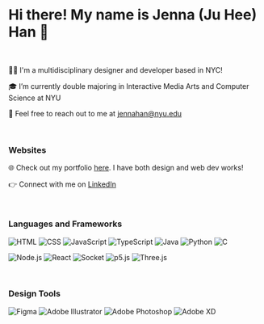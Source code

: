 <h1>Hi there! My name is Jenna (Ju Hee) Han 👋</h1>

<br/>

<p>👩‍💻 I'm a multidisciplinary designer and developer based in NYC!</p>
<p>🎓 I’m currently double majoring in Interactive Media Arts and Computer Science at NYU</p>
<p>💌 Feel free to reach out to me at <a href="mailto:jennahan@nyu.edu">jennahan@nyu.edu</a></p>

<br/>

<h3>Websites</h3>
<p>🌐 Check out my portfolio <a href="https://www.hanjenna.com/" target="_blank">here</a>. I have both design and web dev works!</p>
<p>👉 Connect with me on <a href="https://www.linkedin.com/in/jenna-juhee-han" target="_blank">LinkedIn</a> </p>

<br/>

<h3>Languages and Frameworks</h3>

![HTML](https://img.shields.io/badge/-HTML-000000?style=flat&logo=HTML5)
![CSS](https://img.shields.io/badge/-CSS-000000?style=flat&logo=CSS3)
![JavaScript](https://img.shields.io/badge/-JavaScript-000000?style=flat&logo=javascript)
![TypeScript](https://img.shields.io/badge/-TypeScript-000000?style=flat&logo=typescript&logoColor=007ACC)
![Java](https://img.shields.io/badge/-Java-000000?style=flat&logo=Java)
![Python](https://img.shields.io/badge/-Python-000000?style=flat&logo=python)
![C](https://img.shields.io/badge/-C-000000?style=flat&logo=c)

![Node.js](https://img.shields.io/badge/-Node.js-000000?style=flat&logo=node.js&logoColor=339933)
![React](https://img.shields.io/badge/-React-000000?style=flat&logo=React&logoColor=61DAFB)
![Socket](https://img.shields.io/badge/-Socket-000000?style=flat&logo=Socket.io&logoColor=61DAFB)
![p5.js](https://img.shields.io/badge/-p5.js-000000?style=flat&logo=p5dotjs&logoColor=61DAFB)
![Three.js](https://img.shields.io/badge/-Three.js-000000?style=flat&logo=threedotjs&logoColor=61DAFB)

<br/>

<h3>Design Tools</h3>

![Figma](https://img.shields.io/badge/-Figma-000000?style=flat&logo=Figma)
![Adobe Illustrator	](https://img.shields.io/badge/-AdobeIllustrator-000000?style=flat&logo=adobeillustrator)
![Adobe Photoshop	](https://img.shields.io/badge/-AdobePhotoshop-000000?style=flat&logo=adobephotoshop)
![Adobe XD	](https://img.shields.io/badge/-AdobeXD-000000?style=flat&logo=adobexd)
